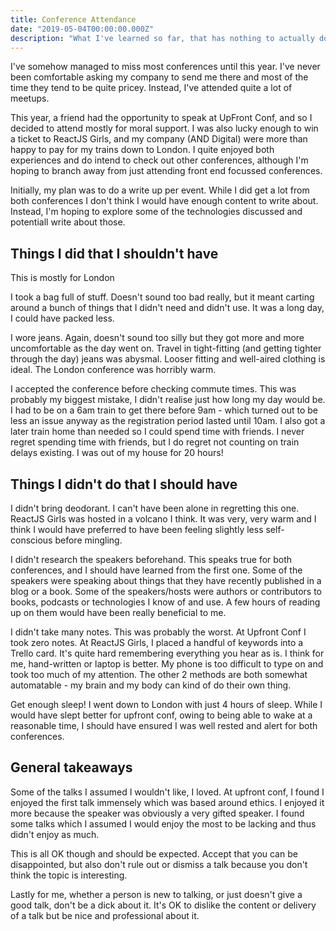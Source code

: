 ```yaml
---
title: Conference Attendance
date: "2019-05-04T00:00:00.000Z"
description: "What I've learned so far, that has nothing to actually do with either of the conferences.  Sort of."
---
```


I've somehow managed to miss most conferences until this year.  I've never been comfortable asking my company to send me there and most of the time they tend to be quite pricey.  Instead, I've attended quite a lot of meetups.  

This year, a friend had the opportunity to speak at UpFront Conf, and so I decided to attend mostly for moral support.  I was also lucky enough to win a ticket to ReactJS Girls, and my company (AND Digital) were more than happy to pay for my trains down to London.  I quite enjoyed both experiences and do intend to check out other conferences, although I'm hoping to branch away from just attending front end focussed conferences.

Initially, my plan was to do a write up per event.  While I did get a lot from both conferences I don't think I would have enough content to write about.  Instead, I'm hoping to explore some of the technologies discussed and potentiall write about those.

## Things I did that I shouldn't have

This is mostly for London

I took a bag full of stuff.  Doesn't sound too bad really, but it meant carting around a bunch of things that I didn't need and didn't use.  It was a long day, I could have packed less.

I wore jeans.  Again, doesn't sound too silly but they got more and more uncomfortable as the day went on.  Travel in tight-fitting (and getting tighter through the day) jeans was abysmal.  Looser fitting and well-aired clothing is ideal.  The London conference was horribly warm.

I accepted the conference before checking commute times.
This was probably my biggest mistake, I didn't realise just how long my day would be.  I had to be on a 6am train to get there before 9am - which turned out to be less an issue anyway as the registration period lasted until 10am.  I also got a later train home than needed so I could spend time with friends.  I never regret spending time with friends, but I do regret not counting on train delays existing.  I was out of my house for 20 hours!

## Things I didn't do that I should have

I didn't bring deodorant.  I can't have been alone in regretting this one.  ReactJS Girls was hosted in a volcano I think.  It was very, very warm and I think I would have preferred to have been feeling slightly less self-conscious before mingling.

I didn't research the speakers beforehand.
This speaks true for both conferences, and I should have learned from the first one.  Some of the speakers were speaking about things that they have recently published in a blog or a book.  Some of the speakers/hosts were authors or contributors to books, podcasts or technologies I know of and use.
A few hours of reading up on them would have been really beneficial to me.

I didn't take many notes.
This was probably the worst.  At Upfront Conf I took zero notes.  At ReactJS Girls, I placed a handful of keywords into a Trello card.  It's quite hard remembering everything you hear as is. 
I think for me, hand-written or laptop is better.  My phone is too difficult to type on and took too much of my attention.  The other 2 methods are both somewhat automatable - my brain and my body can kind of do their own thing.

Get enough sleep! 
I went down to London with just 4 hours of sleep.  While I would have slept better for upfront conf, owing to being able to wake at a reasonable time, I should have ensured I was well rested and alert for both conferences.

## General takeaways

Some of the talks I assumed I wouldn't like, I loved.  At upfront conf, I found I enjoyed the first talk immensely which was based around ethics.  I enjoyed it more because the speaker was obviously a very gifted speaker.  I found some talks which I assumed I would enjoy the most to be lacking and thus didn't enjoy as much.

This is all OK though and should be expected.  Accept that you can be disappointed, but also don't rule out or dismiss a talk because you don't think the topic is interesting.

Lastly for me, whether a person is new to talking, or just doesn't give a good talk, don't be a dick about it.  It's OK to dislike the content or delivery of a talk but be nice and professional about it.